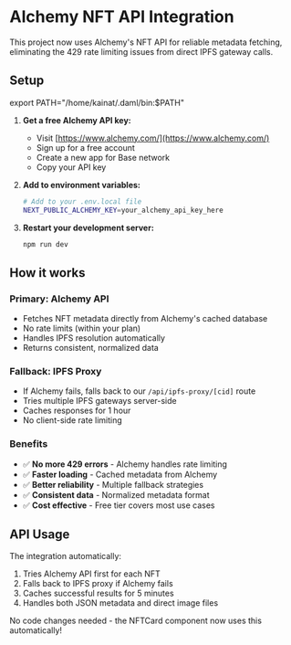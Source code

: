 # Alchemy NFT API Integration

This project now uses Alchemy's NFT API for reliable metadata fetching, eliminating the 429 rate limiting issues from direct IPFS gateway calls.

## Setup
export PATH="/home/kainat/.daml/bin:$PATH"

1. **Get a free Alchemy API key:**
   - Visit [https://www.alchemy.com/](https://www.alchemy.com/)
   - Sign up for a free account
   - Create a new app for Base network
   - Copy your API key

2. **Add to environment variables:**
   ```bash
   # Add to your .env.local file
   NEXT_PUBLIC_ALCHEMY_KEY=your_alchemy_api_key_here
   ```

3. **Restart your development server:**
   ```bash
   npm run dev
   ```

## How it works

### Primary: Alchemy API
- Fetches NFT metadata directly from Alchemy's cached database
- No rate limits (within your plan)
- Handles IPFS resolution automatically
- Returns consistent, normalized data

### Fallback: IPFS Proxy
- If Alchemy fails, falls back to our `/api/ipfs-proxy/[cid]` route
- Tries multiple IPFS gateways server-side
- Caches responses for 1 hour
- No client-side rate limiting

### Benefits
- ✅ **No more 429 errors** - Alchemy handles rate limiting
- ✅ **Faster loading** - Cached metadata from Alchemy
- ✅ **Better reliability** - Multiple fallback strategies
- ✅ **Consistent data** - Normalized metadata format
- ✅ **Cost effective** - Free tier covers most use cases

## API Usage

The integration automatically:
1. Tries Alchemy API first for each NFT
2. Falls back to IPFS proxy if Alchemy fails
3. Caches successful results for 5 minutes
4. Handles both JSON metadata and direct image files

No code changes needed - the NFTCard component now uses this automatically!
